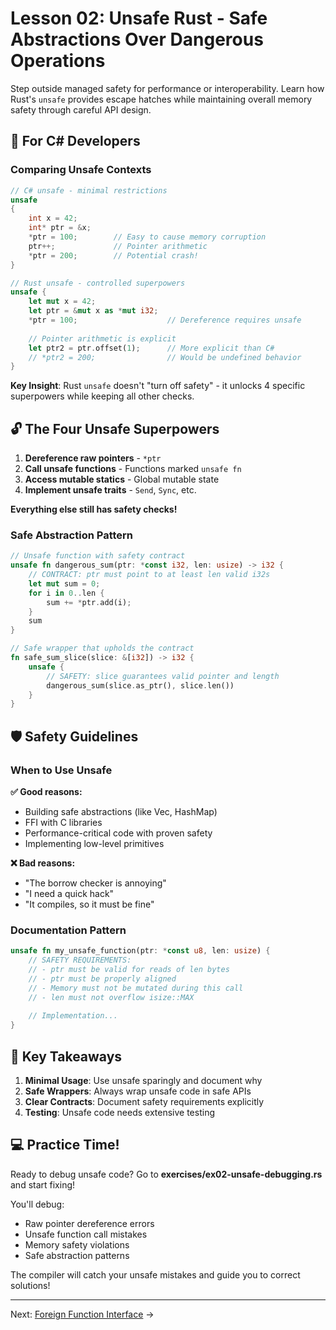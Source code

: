 # Lesson 02: Unsafe Rust - Safe Abstractions Over Dangerous Operations

Step outside managed safety for performance or interoperability. Learn how Rust's `unsafe` provides escape hatches while maintaining overall memory safety through careful API design.

## 🔄 For C# Developers

### Comparing Unsafe Contexts
```csharp
// C# unsafe - minimal restrictions
unsafe 
{
    int x = 42;
    int* ptr = &x;
    *ptr = 100;        // Easy to cause memory corruption
    ptr++;             // Pointer arithmetic
    *ptr = 200;        // Potential crash!
}
```

```rust
// Rust unsafe - controlled superpowers
unsafe {
    let mut x = 42;
    let ptr = &mut x as *mut i32;
    *ptr = 100;                    // Dereference requires unsafe
    
    // Pointer arithmetic is explicit
    let ptr2 = ptr.offset(1);      // More explicit than C#
    // *ptr2 = 200;                // Would be undefined behavior
}
```

**Key Insight**: Rust `unsafe` doesn't "turn off safety" - it unlocks 4 specific superpowers while keeping all other checks.

## 🔓 The Four Unsafe Superpowers

1. **Dereference raw pointers** - `*ptr`
2. **Call unsafe functions** - Functions marked `unsafe fn`
3. **Access mutable statics** - Global mutable state
4. **Implement unsafe traits** - `Send`, `Sync`, etc.

**Everything else still has safety checks!**

### Safe Abstraction Pattern
```rust
// Unsafe function with safety contract
unsafe fn dangerous_sum(ptr: *const i32, len: usize) -> i32 {
    // CONTRACT: ptr must point to at least len valid i32s
    let mut sum = 0;
    for i in 0..len {
        sum += *ptr.add(i);
    }
    sum
}

// Safe wrapper that upholds the contract
fn safe_sum_slice(slice: &[i32]) -> i32 {
    unsafe {
        // SAFETY: slice guarantees valid pointer and length
        dangerous_sum(slice.as_ptr(), slice.len())
    }
}
```

## 🛡️ Safety Guidelines

### When to Use Unsafe
**✅ Good reasons:**
- Building safe abstractions (like Vec, HashMap)
- FFI with C libraries
- Performance-critical code with proven safety
- Implementing low-level primitives

**❌ Bad reasons:**
- "The borrow checker is annoying"
- "I need a quick hack"
- "It compiles, so it must be fine"

### Documentation Pattern
```rust
unsafe fn my_unsafe_function(ptr: *const u8, len: usize) {
    // SAFETY REQUIREMENTS:
    // - ptr must be valid for reads of len bytes
    // - ptr must be properly aligned
    // - Memory must not be mutated during this call
    // - len must not overflow isize::MAX
    
    // Implementation...
}
```

## 🎯 Key Takeaways

1. **Minimal Usage**: Use unsafe sparingly and document why
2. **Safe Wrappers**: Always wrap unsafe code in safe APIs
3. **Clear Contracts**: Document safety requirements explicitly
4. **Testing**: Unsafe code needs extensive testing

## 💻 Practice Time!

Ready to debug unsafe code? Go to **exercises/ex02-unsafe-debugging.rs** and start fixing!

You'll debug:
- Raw pointer dereference errors
- Unsafe function call mistakes
- Memory safety violations
- Safe abstraction patterns

The compiler will catch your unsafe mistakes and guide you to correct solutions!

---

Next: [Foreign Function Interface](03-ffi.md) →
